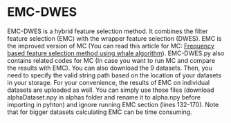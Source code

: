 # EMC-DWES

EMC-DWES is a hybrid feature selection method. It combines the filter feature selection (EMC) with the wrapper feature selection (DWES). EMC is the improved version of MC (You can read this article for MC: [Frequency based feature selection method using whale algorithm](https://www.sciencedirect.com/science/article/pii/S0888754318304245)). EMC-DWES.py also contains related codes for MC (In case you want to run MC and compare the results with EMC). You can also download the 9 datasets. Then, you need to specify the valid string path based on the location of your datasets in your storage. For your convenience, the results of EMC on individual datasets are uploaded as well. You can simply use those files (download alphaDataset.npy in alphas folder and rename it to alpha.npy before importing in pyhton) and ignore running EMC section (lines 132-170). Note that for bigger datasets calculating EMC can be time consuming.
